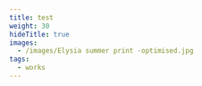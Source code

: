 ```yaml
---
title: test
weight: 30
hideTitle: true
images:
  - /images/Elysia summer print -optimised.jpg
tags:
  - works
---
```

